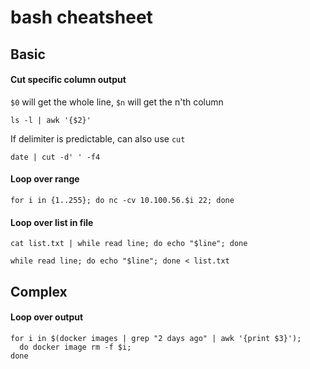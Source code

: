 # bash cheatsheet

## Basic
#### Cut specific column output
`$0` will get the whole line, `$n` will get the n'th column
```
ls -l | awk '{$2}'
```

If delimiter is predictable, can also use `cut`
```
date | cut -d' ' -f4
```

#### Loop over range
```
for i in {1..255}; do nc -cv 10.100.56.$i 22; done
```

#### Loop over list in file
```
cat list.txt | while read line; do echo "$line"; done
```
```
while read line; do echo "$line"; done < list.txt
```

## Complex
#### Loop over output
```
for i in $(docker images | grep "2 days ago" | awk '{print $3}'); 
  do docker image rm -f $i; 
done
```

